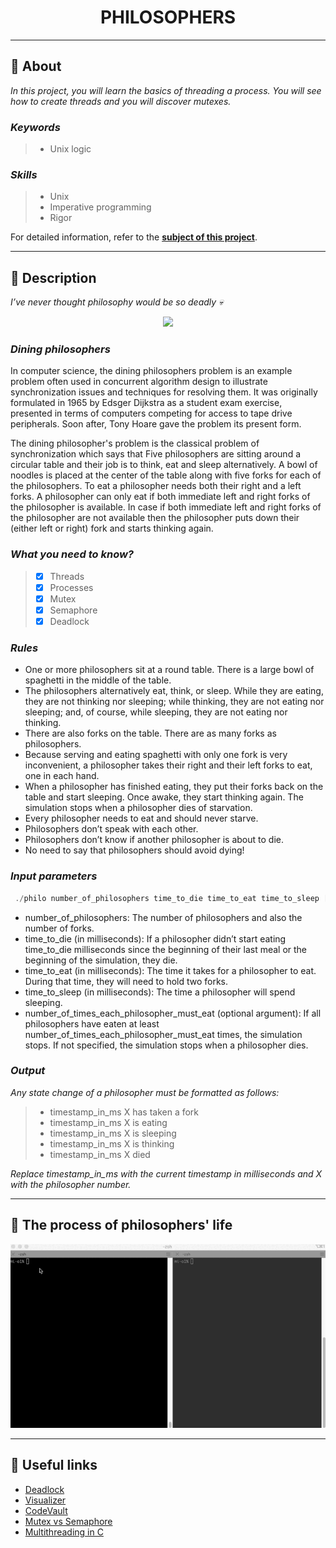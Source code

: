 <h1 align="center">
    PHILOSOPHERS
</h1>

___

## :memo: **About**

_In this project, you will learn the basics of threading a process. You will see how to create threads and you will discover mutexes._

### *Keywords*  
> + Unix logic

### *Skills*
> + Unix
> + Imperative programming
> + Rigor

For detailed information, refer to the [**subject of this project**](https://github.com/cherdantsevilya/philo/blob/main/content/en.subject.pdf).

___

## 🚀 **Description**

*I’ve never thought philosophy would be so deadly 💀*

<p align="center">
  <img src="https://user-images.githubusercontent.com/40824677/137200907-21044ac4-00d4-4b10-a09e-bf01b4db15c1.png" />
</p>

### *Dining philosophers*

In computer science, the dining philosophers problem is an example problem often used in concurrent algorithm design to illustrate synchronization issues and techniques for resolving them.
It was originally formulated in 1965 by Edsger Dijkstra as a student exam exercise, presented in terms of computers competing for access to tape drive peripherals. Soon after, Tony Hoare gave the problem its present form.

The dining philosopher's problem is the classical problem of synchronization which says that Five philosophers are sitting around a circular table and their job is to think, eat and sleep alternatively. A bowl of noodles is placed at the center of the table along with five forks for each of the philosophers. To eat a philosopher needs both their right and a left forks. A philosopher can only eat if both immediate left and right forks of the philosopher is available. In case if both immediate left and right forks of the philosopher are not available then the philosopher puts down their (either left or right) fork and starts thinking again.

### *What you need to know?*

> - [X] Threads
> - [X] Processes
> - [X] Mutex
> - [X] Semaphore
> - [X] Deadlock

### *Rules*

+ One or more philosophers sit at a round table.
There is a large bowl of spaghetti in the middle of the table.
+ The philosophers alternatively eat, think, or sleep.
While they are eating, they are not thinking nor sleeping;
while thinking, they are not eating nor sleeping;
and, of course, while sleeping, they are not eating nor thinking.
+ There are also forks on the table. There are as many forks as philosophers.
+ Because serving and eating spaghetti with only one fork is very inconvenient, a
philosopher takes their right and their left forks to eat, one in each hand.
+ When a philosopher has finished eating, they put their forks back on the table and
start sleeping. Once awake, they start thinking again. The simulation stops when
a philosopher dies of starvation.
+ Every philosopher needs to eat and should never starve.
+ Philosophers don’t speak with each other.
+ Philosophers don’t know if another philosopher is about to die.
+ No need to say that philosophers should avoid dying!

### *Input parameters*

```c
 ./philo number_of_philosophers time_to_die time_to_eat time_to_sleep [number_of_times_each_philosopher_must_eat]
```

- number_of_philosophers: The number of philosophers and also the number
of forks.
- time_to_die (in milliseconds): If a philosopher didn’t start eating time_to_die milliseconds since the beginning of their last meal or the beginning of the simulation, they die.
- time_to_eat (in milliseconds): The time it takes for a philosopher to eat. During that time, they will need to hold two forks.
- time_to_sleep (in milliseconds): The time a philosopher will spend sleeping.
- number_of_times_each_philosopher_must_eat (optional argument): If all philosophers have eaten at least number_of_times_each_philosopher_must_eat times, the simulation stops. If not specified, the simulation stops when a philosopher dies.

### *Output*

*Any state change of a philosopher must be formatted as follows:*

> + timestamp_in_ms X has taken a fork
> + timestamp_in_ms X is eating
> + timestamp_in_ms X is sleeping
> + timestamp_in_ms X is thinking
> + timestamp_in_ms X died

*Replace timestamp_in_ms with the current timestamp in milliseconds
and X with the philosopher number.*

___

## 🍝 **The process of philosophers' life**

<p align="center">
    <img src="https://github.com/cherdantsevilya/philo/blob/main/content/philo.gif">
</p>

___

## 📌 **Useful links**

+ [Deadlock](https://learnc.info/c/pthreads_deadlock.html)
+ [Visualizer](https://nafuka11.github.io/philosophers-visualizer/)
+ [CodeVault](https://www.youtube.com/c/CodeVault)
+ [Mutex vs Semaphore](https://www.geeksforgeeks.org/mutex-vs-semaphore/)
+ [Multithreading in C](https://www.geeksforgeeks.org/multithreading-c-2/)

